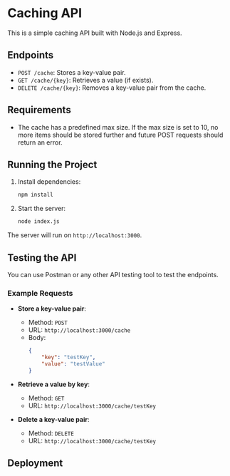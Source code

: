 
# Caching API

This is a simple caching API built with Node.js and Express.

## Endpoints

- `POST /cache`: Stores a key-value pair.
- `GET /cache/{key}`: Retrieves a value (if exists).
- `DELETE /cache/{key}`: Removes a key-value pair from the cache.

## Requirements

- The cache has a predefined max size. If the max size is set to 10, no more items should be stored further and future POST requests should return an error.

## Running the Project

1. Install dependencies:
    ```sh
    npm install
    ```

2. Start the server:
    ```sh
    node index.js
    ```

The server will run on `http://localhost:3000`.

## Testing the API

You can use Postman or any other API testing tool to test the endpoints.

### Example Requests

- **Store a key-value pair**:
    - Method: `POST`
    - URL: `http://localhost:3000/cache`
    - Body:
        ```json
        {
            "key": "testKey",
            "value": "testValue"
        }
        ```

- **Retrieve a value by key**:
    - Method: `GET`
    - URL: `http://localhost:3000/cache/testKey`

- **Delete a key-value pair**:
    - Method: `DELETE`
    - URL: `http://localhost:3000/cache/testKey`

## Deployment
